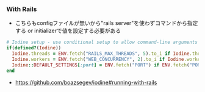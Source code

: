 ### With Rails

* こちらもconfigファイルが無いから"rails server"を使わずコマンドから指定する or initializerで値を設定する必要がある

```ruby
# Iodine setup - use conditional setup to allow command-line arguments to override these:
if(defined?(Iodine))
  Iodine.threads = ENV.fetch("RAILS_MAX_THREADS", 5).to_i if Iodine.threads.zero?
  Iodine.workers = ENV.fetch("WEB_CONCURRENCY", 2).to_i if Iodine.workers.zero?
  Iodine::DEFAULT_SETTINGS[:port] = ENV.fetch("PORT") if ENV.fetch("PORT")
end
```

* https://github.com/boazsegev/iodine#running-with-rails
